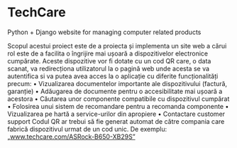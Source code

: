 # TechCare
Python + Django website for managing computer related products

Scopul acestui proiect este de a proiecta și implementa un site web a cărui rol este de
a facilita o îngrijire mai ușoară a dispozitivelor electronice cumpărate.
Aceste dispozitive vor fi dotate cu un cod QR care, o data scanat, va redirecționa
utilizatorul la o pagină web unde acesta se va autentifica si va putea avea acces la o
aplicație cu diferite funcționalități precum:
• Vizualizarea documentelor importante ale dispozitivului (factură, garanție)
• Adăugarea de documente pentru o accesibilitate mai ușoară a acestora
• Căutarea unor componente compatibile cu dispozitivul cumpărat
• Folosirea unui sistem de recomandare pentru a recomanda componente
• Vizualizarea pe hartă a service-urilor din apropiere
• Contactare customer support
Codul QR ar trebui să fie generat automat de către compania care fabrică dispozitivul
urmat de un cod unic. De exemplu: „www.techcare.com/ASRock-B650-XB29S”
